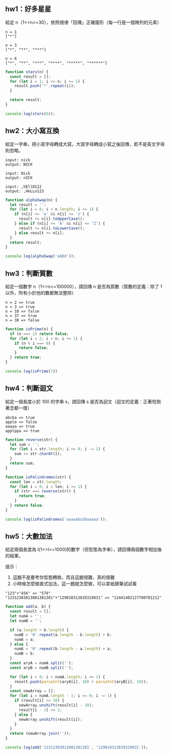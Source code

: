 ## hw1：好多星星  
給定 n（1<=n<=30），依照規律「回傳」正確圖形（每一行是一個陣列的元素）

```
n = 1
["*"]

n = 3
["*", "**", "***"]

n = 6
["*", "**", "***", "****", "*****", "******"]
```
```js
function stars(n) {
  const result = [];
  for (let i = 1; i <= n; i += 1) {
    result.push('*'.repeat(i));
  }

  return result;
}

console.log(stars(6));

```
## hw2：大小寫互換
給定一字串，把小寫字母轉成大寫，大寫字母轉成小寫之後回傳，若不是英文字母則忽略。

```
input: nick
output: NICK

input: Nick
output: nICK

input: ,hEllO122
output: ,HeLLo123
```

```js
function alphaSwap(n) {
  let result = '';
  for (let i = 0; i < n.length; i += 1) {
    if (n[i] >= 'a' && n[i] <= 'z') {
      result += n[i].toUpperCase();
    } else if (n[i] >= 'A' && n[i] <= 'Z') {
      result += n[i].toLowerCase();
    } else result += n[i];
  }
  return result;
}

console.log(alphaSwap('abDd'));

```
## hw3：判斷質數
給定一個數字 n（1<=n<=100000），請回傳 n 是否為質數（質數的定義：除了 1 以外，所有小於他的數都無法整除）

```
n = 2 => true
n = 3 => true
n = 10 => false
n = 37 => true
n = 38 => false
```

```js
function isPrime(n) {
  if (n === 1) return false;
  for (let i = 2; i < n; i += 1) {
    if (n % i === 0) {
      return false;
    }
  } return true;
}

console.log(isPrime(7))

```
## hw4：判斷迴文
給定一個長度小於 100 的字串 s，請回傳 s 是否為迴文（迴文的定義：正著唸倒著念都一樣）

```
abcba => true
apple => false
aaaaa => true
applppa => true
```


```js
function reverse(str) {
  let sum = '';
  for (let i = str.length; i >= 0; i -= 1) {
    sum += str.charAt(i);
  }
  return sum;
}

function isPalindromes(str) {
  const len = str.length;
  for (let i = 0; i < len; i += 1) {
    if (str === reverse(str)) {
      return true;
    }
  } return false;
}

console.log(isPalindromes('aaaaabcbbaaaaa'));
```

## hw5：大數加法
給定兩個長度為 l(1<=l<=1000)的數字（但型態為字串），請回傳兩個數字相加後的結果。  

提示：

1. 這題不是要考你型態轉換，而且這題很難，真的很難
2. 小時候怎麼做直式加法，這一題就怎麼做，可以拿紙跟筆試試看

```
"123"+"456" => "579"
"12312383813881381381"+"129018313819319831" => "12441402127700701212"
```

```js
function add(a, b) {
  const result = [];
  let numA = '';
  let numB = '';

  if (a.length > b.length) {
    numB = '0'.repeat(a.length - b.length) + b;
    numA = a;
  } else {
    numA = '0'.repeat(b.length - a.length) + a;
    numB = b;
  }
  const aryA = numA.split('');
  const aryB = numB.split('');

  for (let i = 0; i < numA.length; i += 1) {
    result.push(parseInt(aryA[i], 10) + parseInt(aryB[i], 10));
  }
  const newArray = [];
  for (let i = numA.length - 1; i >= 0; i -= 1) {
    if (result[i] >= 10) {
      newArray.unshift(result[i] - 10);
      result[i - 1] += 1;
    } else {
      newArray.unshift(result[i]);
    }
  }
  return (newArray.join(''));
}

console.log(add('12312383813881381381', '129018313819319831'));
```

